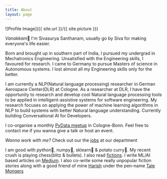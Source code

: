 ```yaml
---
title: About
layout: page
---
```

![Profile Image]({{ site.url }}/{{ site.picture }})

*Vanakkam*:pray: I'm Sivasurya Santhanam, usually go by Siva for making everyone's life easier.

Born and brought up in southern part of India, I pursued my undergrad in Mechatronics Engineering. Unsatisfied with the Engineering skills, I favoured for research. I came to Germany to pursue Masters of science in Autonomous systems. I lost almost all my Engineering skills only for the better.

I am currently a NLP(Natural language processing) researcher in German Aerospace Center(DLR) at Cologne. As a researcher at DLR, I have the opportunity to research and develop cool Natural language processing tools to be applied in intelligent-assistive systems for software engineering. My research focuses on applying the power of machine learning algorithms in NLP to build systems with better Natural language understanding. Currently building Conversational AI for Developers.

I co-organise a monthly [PyData meetup](https://www.meetup.com/PyData-Cologne-Bonn/) in Cologne-Bonn. Feel free to contact me if you wanna give a talk or host an event.

*Wanna work with me?* Check out our the [jobs](https://www.dlr.de/dlr/jobs/en/#Koeln/SimulationsSoftwaretechnik) at our department

I am good with *python*:snake:, numpy:1234:, sklearn:robot: & potato curry:stew:. My recent crush is playing chess(blitz & bullets). I also read [fictions](https://www.goodreads.com/user/show/23440337-sivasurya). I write ML/AI based articles on [Medium](https://medium.com/@chmodsss). I also co-write some really unpopular fiction stories along with a good friend of mine [Harish](https://www.linkedin.com/in/harishkarthinatarajan/) under the pen-name [Tale Mongers](https://medium.com/@talemongers2)
